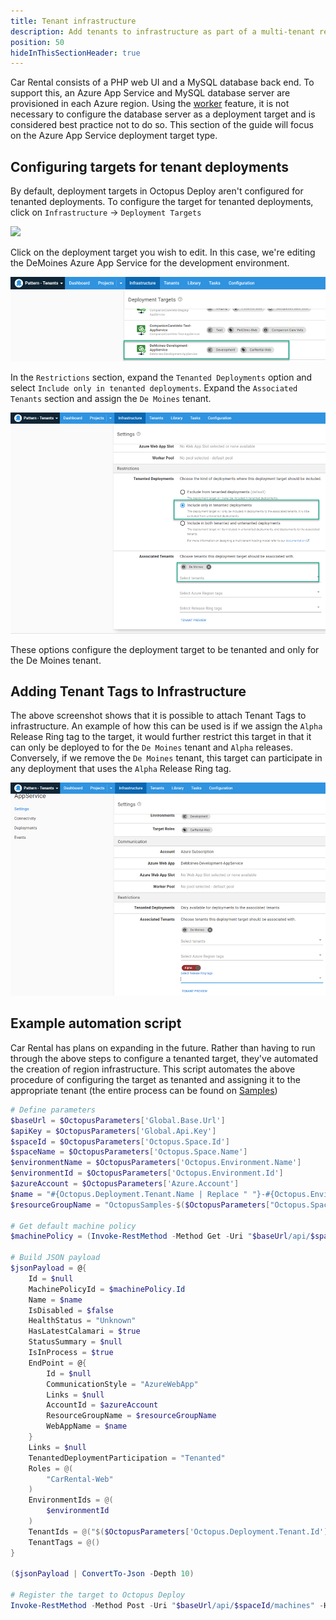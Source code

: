 ```yaml
---
title: Tenant infrastructure
description: Add tenants to infrastructure as part of a multi-tenant region setup in Octopus Deploy.
position: 50
hideInThisSectionHeader: true
---
```


Car Rental consists of a PHP web UI and a MySQL database back end.  To support this, an Azure App Service and MySQL database server are provisioned in each Azure region.  Using the [worker](https://octopus.com/docs/infrastructure/workers) feature, it is not necessary to configure the database server as a deployment target and is considered best practice not to do so.  This section of the guide will focus on the Azure App Service deployment target type.

## Configuring targets for tenant deployments
By default, deployment targets in Octopus Deploy aren't configured for tenanted deployments.  To configure the target for tenanted deployments, click on `Infrastructure` -> `Deployment Targets`

![](/images/octopus-deployment-targets.png)

Click on the deployment target you wish to edit.  In this case, we're editing the DeMoines Azure App Service for the development environment.

![](images/tenant-demoines-development.png)

In the `Restrictions` section, expand the `Tenanted Deployments` option and select `Include only in tenanted deployments`.  Expand the `Associated Tenants` section and assign the `De Moines` tenant.

![](images/tenant-demoines-tenanted.png)

These options configure the deployment target to be tenanted and only for the De Moines tenant.

## Adding Tenant Tags to Infrastructure
The above screenshot shows that it is possible to attach Tenant Tags to infrastructure.  An example of how this can be used is if we assign the `Alpha` Release Ring tag to the target, it would further restrict this target in that it can only be deployed to for the `De Moines` tenant and `Alpha` releases.  Conversely, if we remove the `De Moines` tenant, this target can participate in any deployment that uses the `Alpha` Release Ring tag.

![](images/tenant-demoines-tenanted-alpha-tag.png)

## Example automation script
Car Rental has plans on expanding in the future.  Rather than having to run through the above steps to configure a tenanted target, they've automated the creation of region infrastructure.  This script automates the above procedure of configuring the target as tenanted and assigning it to the appropriate tenant (the entire process can be found on [Samples](https://samples.octopus.app/app#/Spaces-682/projects/car-rental/operations/runbooks/Runbooks-1361/overview))

```powershell
# Define parameters
$baseUrl = $OctopusParameters['Global.Base.Url']
$apiKey = $OctopusParameters['Global.Api.Key']
$spaceId = $OctopusParameters['Octopus.Space.Id']
$spaceName = $OctopusParameters['Octopus.Space.Name']
$environmentName = $OctopusParameters['Octopus.Environment.Name']
$environmentId = $OctopusParameters['Octopus.Environment.Id']
$azureAccount = $OctopusParameters['Azure.Account']
$name = "#{Octopus.Deployment.Tenant.Name | Replace " "}-#{Octopus.Environment.Name}-AppService"
$resourceGroupName = "OctopusSamples-$($OctopusParameters["Octopus.Space.Name"].Replace(' ', ''))-$($OctopusParameters["Octopus.Deployment.Tenant.Name"].Replace(' ', ''))-$($OctopusParameters["Octopus.Environment.Name"])-rg"

# Get default machine policy
$machinePolicy = (Invoke-RestMethod -Method Get -Uri "$baseUrl/api/$spaceId/machinepolicies/all" -Headers @{"X-Octopus-ApiKey"="$apiKey"}) | Where-Object {$_.Name -eq "Default Machine Policy"}

# Build JSON payload
$jsonPayload = @{
	Id = $null
    MachinePolicyId = $machinePolicy.Id
    Name = $name
    IsDisabled = $false
    HealthStatus = "Unknown"
    HasLatestCalamari = $true
    StatusSummary = $null
    IsInProcess = $true
    EndPoint = @{
    	Id = $null
        CommunicationStyle = "AzureWebApp"
        Links = $null
        AccountId = $azureAccount
        ResourceGroupName = $resourceGroupName
        WebAppName = $name
    }
    Links = $null
    TenantedDeploymentParticipation = "Tenanted"
    Roles = @(
    	"CarRental-Web"
    )
    EnvironmentIds = @(
    	$environmentId
    )
    TenantIds = @("$($OctopusParameters['Octopus.Deployment.Tenant.Id'])")
    TenantTags = @()
}

($jsonPayload | ConvertTo-Json -Depth 10)

# Register the target to Octopus Deploy
Invoke-RestMethod -Method Post -Uri "$baseUrl/api/$spaceId/machines" -Headers @{"X-Octopus-ApiKey"="$apiKey"} -Body ($jsonPayload | ConvertTo-Json -Depth 10)
```
